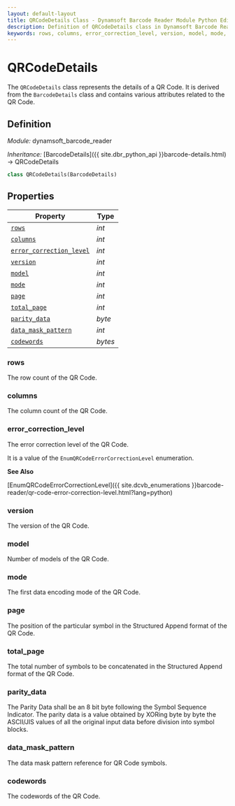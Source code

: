 ```yaml
---
layout: default-layout
title: QRCodeDetails Class - Dynamsoft Barcode Reader Module Python Edition API Reference
description: Definition of QRCodeDetails class in Dynamsoft Barcode Reader Module Python Edition.
keywords: rows, columns, error_correction_level, version, model, mode, page, total_page, parity_data, QRCodeDetails, api reference
---
```

# QRCodeDetails

The `QRCodeDetails` class represents the details of a QR Code. It is derived from the `BarcodeDetails` class and contains various attributes related to the QR Code.

## Definition

*Module:* dynamsoft_barcode_reader

*Inheritance:* [BarcodeDetails]({{ site.dbr_python_api }}barcode-details.html) -> QRCodeDetails

```python
class QRCodeDetails(BarcodeDetails)
```

## Properties

| Property  | Type |
|---------- | ---- |
| [`rows`](#rows) | *int* |
| [`columns`](#columns) | *int* |
| [`error_correction_level`](#error_correction_level) | *int* |
| [`version`](#version) | *int* |
| [`model`](#model) | *int* |
| [`mode`](#mode) | *int* |
| [`page`](#page) | *int* |
| [`total_page`](#total_page) | *int* |
| [`parity_data`](#parity_data) | *byte* |
| [`data_mask_pattern`](#data_mask_pattern) | *int* |
| [`codewords`](#codewords) | *bytes* |

### rows

The row count of the QR Code.

### columns

The column count of the QR Code.

### error_correction_level

The error correction level of the QR Code.

It is a value of the `EnumQRCodeErrorCorrectionLevel` enumeration.

**See Also**

[EnumQRCodeErrorCorrectionLevel]({{ site.dcvb_enumerations }}barcode-reader/qr-code-error-correction-level.html?lang=python)

### version

The version of the QR Code.

### model

Number of models of the QR Code.

### mode

The first data encoding mode of the QR Code.

### page

The position of the particular symbol in the Structured Append format of the QR Code.

### total_page

The total number of symbols to be concatenated in the Structured Append format of the QR Code.

### parity_data

The Parity Data shall be an 8 bit byte following the Symbol Sequence Indicator. The parity data is a value obtained by XORing byte by byte the ASCII/JIS values of all the original input data before division into symbol blocks.

### data_mask_pattern

The data mask pattern reference for QR Code symbols.

### codewords

The codewords of the QR Code.
